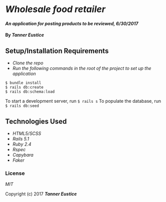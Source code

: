 # _Wholesale food retailer_

#### _An application for posting products to be reviewed, 6/30/2017_

#### By _**Tanner Eustice**_

## Setup/Installation Requirements

* _Clone the repo_
* _Run the following commands in the root of the project to set up the application_
```
$ bundle install
$ rails db:create
$ rails db:schema:load
```
To start a development server, run ```$ rails s```
To populate the database, run ```$ rails db:seed```

## Technologies Used

* _HTML5/SCSS_
* _Rails 5.1_
* _Ruby 2.4_
* _Rspec_
* _Capybara_
* _Faker_

### License

*MIT*

Copyright (c) 2017 **_Tanner Eustice_**
